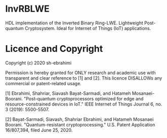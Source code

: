 # InvRBLWE
HDL implementation of the Inverted Binary Ring-LWE. Lightweight Post-quantum Cryptosystem. Ideal for Internet of Things (IoT) applications. 

# Licence and Copyright
Copyright (c) 2020 sh-ebrahimi

Permission is hereby granted for ONLY research and academic use with transparent and clear reference to [1] and [2].
This licence DISALLOWs any commercial or patent-related usage.

[1] Ebrahimi, Shahriar, Siavash Bayat-Sarmadi, and Hatameh Mosanaei-Boorani. "Post-quantum cryptoprocessors optimized for edge and resource-constrained devices in IoT." IEEE Internet of Things Journal 6, no. 3 (2019): 5500-5507.

[2] Bayat-Sarmadi, Siavash, Shahriar Ebrahimi, and Hatameh Mosanaei Boorani. "Quantum-resistant cryptoprocessing." U.S. Patent Application 16/807,394, filed June 25, 2020.
